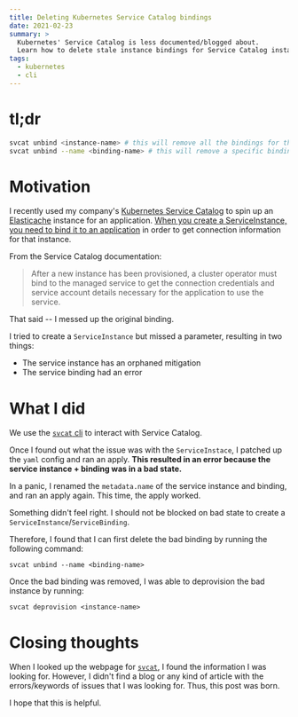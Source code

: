 ```yaml
---
title: Deleting Kubernetes Service Catalog bindings
date: 2021-02-23
summary: >
  Kubernetes' Service Catalog is less documented/blogged about.
  Learn how to delete stale instance bindings for Service Catalog instances
tags:
  - kubernetes
  - cli
---
```


# tl;dr

```bash
svcat unbind <instance-name> # this will remove all the bindings for this service catalog instance
svcat unbind --name <binding-name> # this will remove a specific binding
```

# Motivation

I recently used my company's [Kubernetes Service Catalog](https://kubernetes.io/docs/concepts/extend-kubernetes/service-catalog/) to spin up an [Elasticache](https://aws.amazon.com/elasticache/redis/) instance for an application. [When you create a ServiceInstance, you need to bind it to an application](https://kubernetes.io/docs/concepts/extend-kubernetes/service-catalog/#binding-to-a-managed-service) in order to get connection information for that instance.

From the Service Catalog documentation:

> After a new instance has been provisioned, a cluster operator must bind to the managed service to get the connection credentials and service account details necessary for the application to use the service. 

That said -- I messed up the original binding.

I tried to create a `ServiceInstance` but missed a parameter, resulting in two things:

- The service instance has an orphaned mitigation
- The service binding had an error

# What I did

We use the [`svcat` cli](https://svc-cat.io/docs/cli/) to interact with Service Catalog.

Once I found out what the issue was with the `ServiceInstace`, I patched up the `yaml` config and ran an apply. **This resulted in an error because the service instance + binding was in a bad state.**

In a panic, I renamed the `metadata.name` of the service instance and binding, and ran an apply again. This time, the apply worked.

Something didn't feel right. I should not be blocked on bad state to create a `ServiceInstance`/`ServiceBinding`.

Therefore, I found that I can first delete the bad binding by running the following command:

`svcat unbind --name <binding-name>`

Once the bad binding was removed, I was able to deprovision the bad instance by running:

`svcat deprovision <instance-name>`

# Closing thoughts

When I looked up the webpage for [`svcat`](https://svc-cat.io/docs/cli/#provision-a-service), I found the information I was looking for.  However, I didn't find a blog or any kind of article with the errors/keywords of issues that I was looking for. Thus, this post was born.

I hope that this is helpful.
